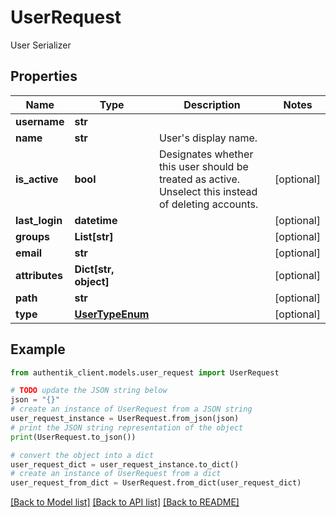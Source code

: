 # UserRequest

User Serializer

## Properties

Name | Type | Description | Notes
------------ | ------------- | ------------- | -------------
**username** | **str** |  | 
**name** | **str** | User&#39;s display name. | 
**is_active** | **bool** | Designates whether this user should be treated as active. Unselect this instead of deleting accounts. | [optional] 
**last_login** | **datetime** |  | [optional] 
**groups** | **List[str]** |  | [optional] 
**email** | **str** |  | [optional] 
**attributes** | **Dict[str, object]** |  | [optional] 
**path** | **str** |  | [optional] 
**type** | [**UserTypeEnum**](UserTypeEnum.md) |  | [optional] 

## Example

```python
from authentik_client.models.user_request import UserRequest

# TODO update the JSON string below
json = "{}"
# create an instance of UserRequest from a JSON string
user_request_instance = UserRequest.from_json(json)
# print the JSON string representation of the object
print(UserRequest.to_json())

# convert the object into a dict
user_request_dict = user_request_instance.to_dict()
# create an instance of UserRequest from a dict
user_request_from_dict = UserRequest.from_dict(user_request_dict)
```
[[Back to Model list]](../README.md#documentation-for-models) [[Back to API list]](../README.md#documentation-for-api-endpoints) [[Back to README]](../README.md)


